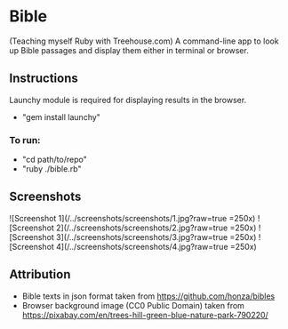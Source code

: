 # Bible
(Teaching myself Ruby with Treehouse.com) A command-line app to look up Bible passages and display them either in terminal or browser.

## Instructions

Launchy module is required for displaying results in the browser. 
- "gem install launchy"

### To run:
- "cd path/to/repo"
- "ruby ./bible.rb"

## Screenshots
![Screenshot 1](/../screenshots/screenshots/1.jpg?raw=true =250x)
![Screenshot 2](/../screenshots/screenshots/2.jpg?raw=true =250x)
![Screenshot 3](/../screenshots/screenshots/3.jpg?raw=true =250x)
![Screenshot 4](/../screenshots/screenshots/4.jpg?raw=true =250x)

## Attribution
- Bible texts in json format taken from https://github.com/honza/bibles
- Browser background image (CC0 Public Domain) taken from https://pixabay.com/en/trees-hill-green-blue-nature-park-790220/

